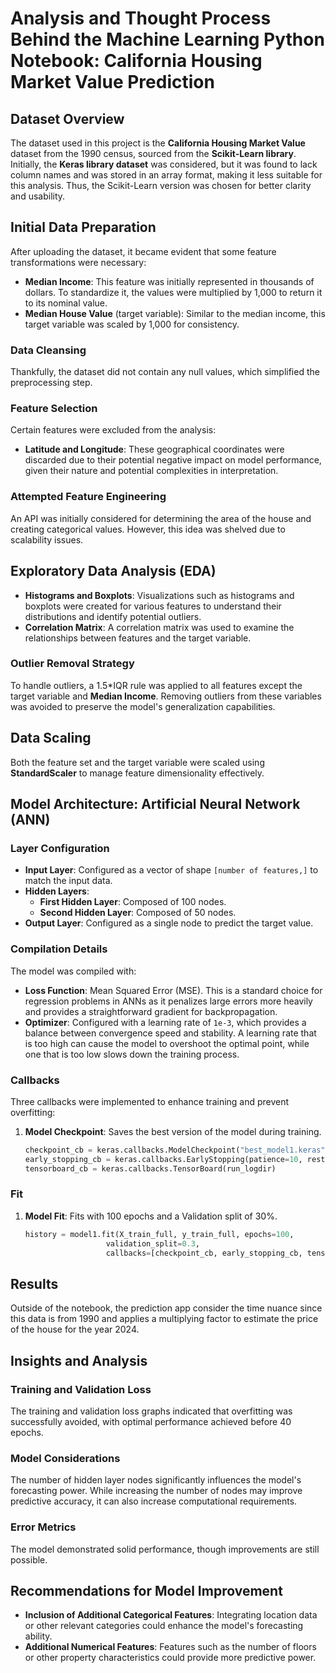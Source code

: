 # Analysis and Thought Process Behind the Machine Learning Python Notebook: California Housing Market Value Prediction

## Dataset Overview
The dataset used in this project is the **California Housing Market Value** dataset from the 1990 census, sourced from the **Scikit-Learn library**. Initially, the **Keras library dataset** was considered, but it was found to lack column names and was stored in an array format, making it less suitable for this analysis. Thus, the Scikit-Learn version was chosen for better clarity and usability.

## Initial Data Preparation
After uploading the dataset, it became evident that some feature transformations were necessary:
- **Median Income**: This feature was initially represented in thousands of dollars. To standardize it, the values were multiplied by 1,000 to return it to its nominal value.
- **Median House Value** (target variable): Similar to the median income, this target variable was scaled by 1,000 for consistency.

### Data Cleansing
Thankfully, the dataset did not contain any null values, which simplified the preprocessing step. 

### Feature Selection
Certain features were excluded from the analysis:
- **Latitude and Longitude**: These geographical coordinates were discarded due to their potential negative impact on model performance, given their nature and potential complexities in interpretation.

### Attempted Feature Engineering
An API was initially considered for determining the area of the house and creating categorical values. However, this idea was shelved due to scalability issues.

## Exploratory Data Analysis (EDA)
- **Histograms and Boxplots**: Visualizations such as histograms and boxplots were created for various features to understand their distributions and identify potential outliers.
- **Correlation Matrix**: A correlation matrix was used to examine the relationships between features and the target variable.

### Outlier Removal Strategy
To handle outliers, a 1.5*IQR rule was applied to all features except the target variable and **Median Income**. Removing outliers from these variables was avoided to preserve the model's generalization capabilities.

## Data Scaling
Both the feature set and the target variable were scaled using **StandardScaler** to manage feature dimensionality effectively.

## Model Architecture: Artificial Neural Network (ANN)
### Layer Configuration
- **Input Layer**: Configured as a vector of shape `[number of features,]` to match the input data.
- **Hidden Layers**:
  - **First Hidden Layer**: Composed of 100 nodes.
  - **Second Hidden Layer**: Composed of 50 nodes.
- **Output Layer**: Configured as a single node to predict the target value.

### Compilation Details
The model was compiled with:
- **Loss Function**: Mean Squared Error (MSE). This is a standard choice for regression problems in ANNs as it penalizes large errors more heavily and provides a straightforward gradient for backpropagation.
- **Optimizer**: Configured with a learning rate of `1e-3`, which provides a balance between convergence speed and stability. A learning rate that is too high can cause the model to overshoot the optimal point, while one that is too low slows down the training process.

### Callbacks
Three callbacks were implemented to enhance training and prevent overfitting:
1. **Model Checkpoint**: Saves the best version of the model during training.
   ```python
   checkpoint_cb = keras.callbacks.ModelCheckpoint("best_model1.keras", save_best_only=True)
   early_stopping_cb = keras.callbacks.EarlyStopping(patience=10, restore_best_weights=True)
   tensorboard_cb = keras.callbacks.TensorBoard(run_logdir)
### Fit
1. **Model Fit**: Fits with 100 epochs and a Validation split of 30%.
   ```python
   history = model1.fit(X_train_full, y_train_full, epochs=100,
                     validation_split=0.3,
                     callbacks=[checkpoint_cb, early_stopping_cb, tensorboard_cb])
## Results
Outside of the notebook, the prediction app consider the time nuance since this data is from 1990 and applies a multiplying factor to estimate the price of the house for the year 2024.

## Insights and Analysis

### Training and Validation Loss
The training and validation loss graphs indicated that overfitting was successfully avoided, with optimal performance achieved before 40 epochs.

### Model Considerations
The number of hidden layer nodes significantly influences the model's forecasting power. While increasing the number of nodes may improve predictive accuracy, it can also increase computational requirements.

### Error Metrics
The model demonstrated solid performance, though improvements are still possible.

## Recommendations for Model Improvement
- **Inclusion of Additional Categorical Features**: Integrating location data or other relevant categories could enhance the model's forecasting ability.
- **Additional Numerical Features**: Features such as the number of floors or other property characteristics could provide more predictive power.



